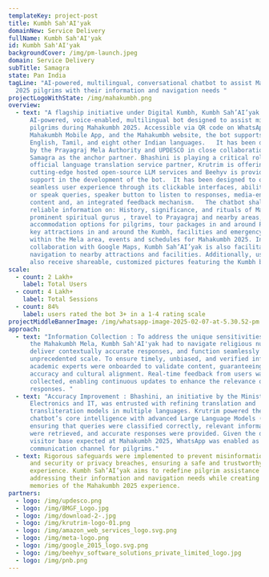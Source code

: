 ```yaml
---
templateKey: project-post
title: Kumbh Sah'AI'yak
domainNew: Service Delivery
fullName: Kumbh Sah'AI'yak
id: Kumbh Sah'AI'yak
backgroundCover: /img/pm-launch.jpeg
domain: Service Delivery
subTitle: Samagra
state: Pan India
tagLine: "AI-powered, multilingual, conversational chatbot to assist Mahakumbh
  2025 pilgrims with their information and navigation needs "
projectLogoWithState: /img/mahakumbh.png
overview:
  - text: "A flagship initiative under Digital Kumbh, Kumbh Sah’AI’yak is an
      AI-powered, voice-enabled, multilingual bot designed to assist millions of
      pilgrims during Mahakumbh 2025. Accessible via QR code on WhatsApp, the
      Mahakumbh Mobile App, and the Mahakumbh website, the bot supports Hindi,
      English, Tamil, and eight other Indian languages.   It has been developed
      by the Prayagraj Mela Authority and UPDESCO in close collaboration with
      Samagra as the anchor partner. Bhashini is playing a critical role as the
      official language translation service partner, Krutrim is offering
      cutting-edge hosted open-source LLM services and Beehyv is providing
      support in the development of the bot.  It has been designed to offer a
      seamless user experience through its clickable interfaces, ability to type
      or speak queries, speaker button to listen to responses, media-enriched
      content and, an integrated feedback mechanism.   The chatbot shall provide
      reliable information on: History, significance, and rituals of Mahakumbh ,
      prominent spiritual gurus , travel to Prayagraj and nearby areas,
      accommodation options for pilgrims, tour packages in and around Prayagraj,
      key attractions in and around the Kumbh, facilities and emergency support
      within the Mela area, events and schedules for Mahakumbh 2025. In
      collaboration with Google Maps, Kumbh Sah’AI’yak is also facilitating
      navigation to nearby attractions and facilities. Additionally, users can
      also receive shareable, customized pictures featuring the Kumbh backdrop."
scale:
  - count: 2 Lakh+
    label: Total Users
  - count: 4 Lakh+
    label: Total Sessions
  - count: 84%
    label: users rated the bot 3+ in a 1-4 rating scale
projectMiddleBannerImage: /img/whatsapp-image-2025-02-07-at-5.30.52-pm.jpeg
approach:
  - text: "Information Collection : To address the unique sensitivities surrounding
      the Mahakumbh Mela, Kumbh Sah'AI'yak had to navigate religious nuances,
      deliver contextually accurate responses, and function seamlessly at an
      unprecedented scale. To ensure timely, unbiased, and verified information,
      academic experts were onboarded to validate content, guaranteeing both
      accuracy and cultural alignment. Real-time feedback from users was
      collected, enabling continuous updates to enhance the relevance of
      responses. "
  - text: "Accuracy Improvement : Bhashini, an initiative by the Ministry of
      Electronics and IT, was entrusted with refining translation and
      transliteration models in multiple languages. Krutrim powered the
      chatbot’s core intelligence with advanced Large Language Models (LLMs),
      ensuring that queries were classified correctly, relevant information sets
      were retrieved, and accurate responses were provided. Given the diverse
      visitor base expected at Mahakumbh 2025, WhatsApp was enabled as a
      communication channel for pilgrims."
  - text: Rigorous safeguards were implemented to prevent misinformation, profanity
      and security or privacy breaches, ensuring a safe and trustworthy user
      experience. Kumbh Sah’AI’yak aims to redefine pilgrim assistance by
      addressing their information and navigation needs while creating enduring
      memories of the Mahakumbh 2025 experience.
partners:
  - logo: /img/updesco.png
  - logo: /img/BMGF_Logo.jpg
  - logo: /img/download-2-.jpg
  - logo: /img/krutrim-logo-01.png
  - logo: /img/amazon_web_services_logo.svg.png
  - logo: /img/meta-logo.png
  - logo: /img/google_2015_logo.svg.png
  - logo: /img/beehyv_software_solutions_private_limited_logo.jpg
  - logo: /img/pnb.png
---
```

